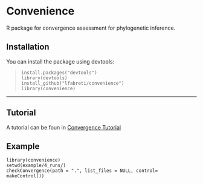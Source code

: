 # Convenience

R package for convergence assessment for phylogenetic inference.

## Installation

You can install the package using devtools:
  
  > `install.packages("devtools")` <br />
  > `library(devtools)` <br />
  > `install_github("lfabreti/convenience")` <br />
  > `library(convenience)` <br />
  
  
---------------------------------------------------------

## Tutorial

A tutorial can be foun in [Convergence Tutorial](https://revbayes.github.io/tutorials/convergence/)



## Example

 `library(convenience)`<br />
 `setwd(example/4_runs/)`<br />
 `checkConvergence(path = ".", list_files = NULL, control= makeControl())`<br />
 




 
